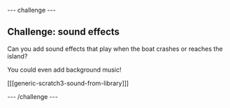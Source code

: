 --- challenge ---

## Challenge: sound effects
Can you add sound effects that play when the boat crashes or reaches the island?

You could even add background music!

[[[generic-scratch3-sound-from-library]]]

--- /challenge ---
